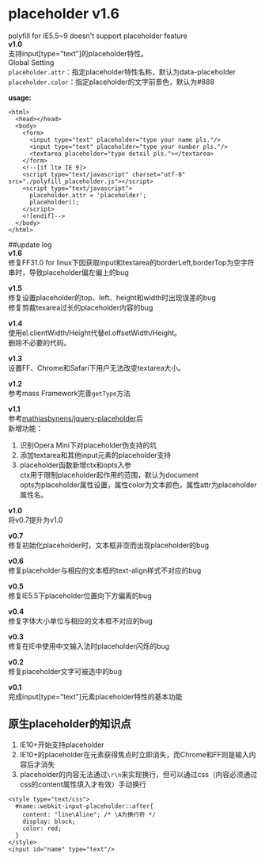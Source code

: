 ﻿placeholder v1.6
===========

polyfill for IE5.5~9 doesn't support placeholder feature<br/>
**v1.0**<br/>
支持input\[type="text"\]的placeholder特性。<br/>
Global Setting<br/>
`placeholder.attr`：指定placeholder特性名称，默认为data-placeholder<br/>
`placeholder.color`：指定placeholder的文字前景色，默认为#888<br/>

**usage:**<br/>
````
<html>
  <head></head>
  <body>
    <form>
	  <input type="text" placeholder="type your name pls."/>
	  <input type="text" placeholder="type your number pls."/>
	  <textarea placeholder="type detail pls."></textarea>
	</form>
	<!--[if lte IE 9]>
	<script type="text/javascript" charset="utf-8" src="./polyfill_placeholder.js"></script>
	<script type="text/javascript">
	  placeholder.attr = 'placeholder';
	  placeholder();
	</script>
	<![endif]-->
  </body>
</html>
````

##update log<br/>
**v1.6**<br/>
修复FF31.0 for linux下因获取input和textarea的borderLeft,borderTop为空字符串时，导致placeholder偏左偏上的bug<br/>

**v1.5**<br/>
修复设置placeholder的top、left、height和width时出现误差的bug<br/>
修复剪裁texarea过长的placeholder内容的bug<br/>

**v1.4**<br/>
使用el.clientWidth/Height代替el.offsetWidth/Height。<br/>
删除不必要的代码。<br/>

**v1.3**<br/>
设置FF、Chrome和Safari下用户无法改变textarea大小。


**v1.2**<br/>
参考mass Framework完善`getType`方法

**v1.1**<br/>
参考[mathiasbynens/jquery-placeholder](https://github.com/mathiasbynens/jquery-placeholder)后<br/>
新增功能：<br/>
1. 识别Opera Mini下对placeholder伪支持的坑<br/>
2. 添加textarea和其他input元素的placeholder支持<br/>
3. placeholder函数新增ctx和opts入参<br/>
ctx用于限制placeholder起作用的范围，默认为document<br/>
opts为placeholder属性设置，属性color为文本颜色，属性attr为placeholder属性名。<br/>

**v1.0**<br/>
将v0.7提升为v1.0<br/>

**v0.7**<br/>
修复初始化placeholder时，文本框非空而出现placeholder的bug<br/>

**v0.6**<br/>
修复placeholder与相应的文本框的text-align样式不对应的bug<br/>

**v0.5**<br/>
修复IE5.5下placeholder位置向下方偏离的bug<br/>

**v0.4**<br/>
修复字体大小单位与相应的文本框不对应的bug<br/>

**v0.3**<br/>
修复在IE中使用中文输入法时placeholder闪烁的bug<br/>

**v0.2**<br/>
修复placeholder文字可被选中的bug<br/>

**v0.1**<br/>
完成input\[type="text"\]元素placeholder特性的基本功能<br/>

## 原生placeholder的知识点
1. IE10+开始支持placeholder<br/>
2. IE10+的placeholder在元素获得焦点时立即消失，而Chrome和FF则是输入内容后才消失<br/>
3. placeholder的内容无法通过`\r\n`来实现换行，但可以通过css（内容必须通过css的content属性填入才有效）手动换行<br/>
````
<style type="text/css">
  #name::webkit-input-placeholder::after{
    content: "line\Aline"; /* \A为换行符 */
    display: block;
    color: red;
  }
</style>
<input id="name" type="text"/>
````
